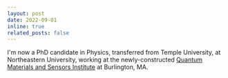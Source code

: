 ```yaml
---
layout: post
date: 2022-09-01
inline: true
related_posts: false
---
```


I'm now a PhD candidate in Physics, transferred from Temple University, at Northeastern University, working at the newly-constructed [Quantum Materials and Sensors Institute](https://cos.northeastern.edu/dean-letters/northeastern-burlington-innovation-campus/) at Burlington, MA.